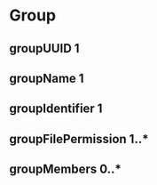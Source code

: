 # Group




## groupUUID 1 


## groupName 1 


## groupIdentifier 1 


## groupFilePermission 1..* 


## groupMembers 0..* 




